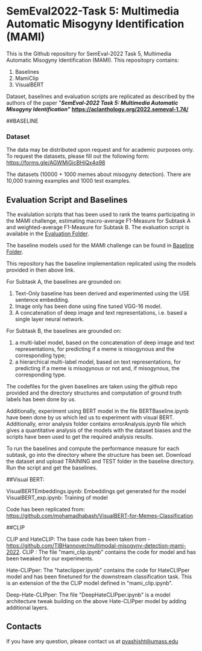 # SemEval2022-Task 5: Multimedia Automatic Misogyny Identification (MAMI)
This is the Github repository for SemEval-2022 Task 5, Multimedia Automatic Misogyny Identification (MAMI). This repositopry contains:

1. Baselines
2. MamiClip
4. VisualBERT

Dataset, baselines and evaluation scripts are replicated as described by the authors of the paper "**_SemEval-2022 Task 5: Multimedia Automatic Misogyny Identification_" https://aclanthology.org/2022.semeval-1.74/** 

##BASELINE

### Dataset 
The data may be distributed upon request and for academic purposes only. To request the datasets, please fill out the following form: https://forms.gle/AGWMiGicBHiQx4q98

The datasets (10000 + 1000 memes about misogyny detection). There are 10,000 training examples and 1000 test examples.

## Evaluation Script and Baselines
The evalulation scripts that has been used to rank the teams participating in the MAMI challenge, estimating macro-average F1-Measure for Subtask A and weighted-average F1-Measure for Subtask B. The evaluation script is available in the [Evaluation Folder](https://github.com/MIND-Lab/MAMI/tree/main/Evaluation).

The baseline models used for the MAMI challenge can be found in [Baseline Folder](https://github.com/MIND-Lab/MAMI/tree/main/Baselines).

This repository has the baseline implementation replicated using the models provided in then above link. 

For Subtask A, the baselines are grounded on:
1. Text-Only baseline has been derived and experimented using the USE sentence embedding. 
2. Image only has been done using fine tuned VGG-16 model.
3. A concatenation of deep image and text representations, i.e. based a single layer neural network.

For Subtask B, the baselines are grounded on:
1. a multi-label model, based on the concatenation of deep image and text representations, for predicting if a meme is misogynous and the corresponding type;
2. a hierarchical multi-label model, based on text representations, for predicting if a meme is misogynous or not and, if misogynous, the corresponding type.

The codefiles for the given baselines are taken using the github repo provided and the directory structures and computation of ground truth labels has been done by us.

Additionally, experiment using BERT model in the file BERTBaseline.ipynb have been done by us which led us to experiment with visual BERT. Additionally, error analysis folder contains errorAnalysis.ipynb file which gives a quantitative analysis of the models with the dataset biases and the scripts have been used to get the required analysis results.

To run the baselines and compute the performance measure for each subtask, go into the directory where the structure has been set. Download the dataset and upload TRAINING and TEST folder in the baseline directory. Run the script and get the baselines.

##Visual BERT: 

VisualBERTEmbeddings.ipynb: Embeddings get generated for the model
VisualBERT_exp.ipynb: Training of model

Code has been replicated from: https://github.com/mohamadhabash/VisualBERT-for-Memes-Classification

##CLIP

CLIP and HateCLIP: The base code has been taken from - https://github.com/TIBHannover/multimodal-misogyny-detection-mami-2022.
CLIP : The file "mami_clip.ipynb"  contains the code for model and has been tweaked for our experiments.

Hate-CLIPper:  The "hateclipper.ipynb" contains the code for HateCLIPper model and has been finetuned for the downstream classification task. This is an extension of the  the CLIP model defined in "mami_clip.ipynb".

Deep-Hate-CLIPper: The file "DeepHateCLIPper.ipynb" is a model architecture tweak building on the above Hate-CLIPper model by adding additional layers.


## Contacts
If you have any question, please contact us at pvashisht@umass.edu
